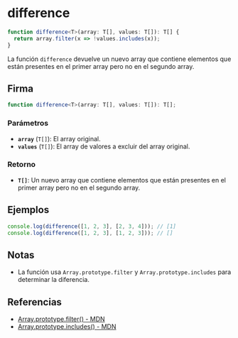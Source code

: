 # difference

```typescript
function difference<T>(array: T[], values: T[]): T[] {
  return array.filter(x => !values.includes(x));
}
```

La función `difference` devuelve un nuevo array que contiene elementos que están presentes en el primer array pero no en el segundo array.

## Firma

```typescript
function difference<T>(array: T[], values: T[]): T[];
```

### Parámetros

- **`array`** (`T[]`): El array original.
- **`values`** (`T[]`): El array de valores a excluir del array original.

### Retorno

- **`T[]`**: Un nuevo array que contiene elementos que están presentes en el primer array pero no en el segundo array.

## Ejemplos

```typescript
console.log(difference([1, 2, 3], [2, 3, 4])); // [1]
console.log(difference([1, 2, 3], [1, 2, 3])); // []
```

## Notas

- La función usa `Array.prototype.filter` y `Array.prototype.includes` para determinar la diferencia.

## Referencias

- [Array.prototype.filter() - MDN](https://developer.mozilla.org/es/docs/Web/JavaScript/Reference/Global_Objects/Array/filter)
- [Array.prototype.includes() - MDN](https://developer.mozilla.org/es/docs/Web/JavaScript/Reference/Global_Objects/Array/includes)
